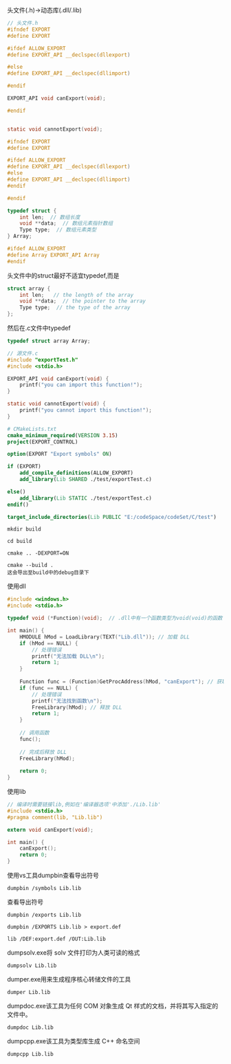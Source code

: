 头文件(.h)->动态库(.dll/.lib)

```c
// 头文件.h
#ifndef EXPORT
#define EXPORT

#ifdef ALLOW_EXPORT
#define EXPORT_API __declspec(dllexport)

#else
#define EXPORT_API __declspec(dllimport)

#endif

EXPORT_API void canExport(void);

#endif


static void cannotExport(void);
```

```c
#ifndef EXPORT
#define EXPORT

#ifdef ALLOW_EXPORT
#define EXPORT_API __declspec(dllexport)
#else
#define EXPORT_API __declspec(dllimport)
#endif

#endif

typedef struct {
    int len;  // 数组长度
    void **data;  // 数组元素指针数组
    Type type;  // 数组元素类型
} Array;

#ifdef ALLOW_EXPORT
#define Array EXPORT_API Array
#endif
```

头文件中的struct最好不适宜typedef,而是
```c
struct array {
	int len;   // the length of the array
	void **data;  // the pointer to the array
	Type type;  // the type of the array
};
```
然后在.c文件中typedef
```c
typedef struct array Array;
```

```c
// 源文件.c
#include "exportTest.h"
#include <stdio.h>

EXPORT_API void canExport(void) {
	printf("you can import this function!");
}

static void cannotExport(void) {
	printf("you cannot import this function!");
}
```

```cmake
# CMakeLists.txt
cmake_minimum_required(VERSION 3.15)
project(EXPORT_CONTROL)

option(EXPORT "Export symbols" ON)

if (EXPORT)
    add_compile_definitions(ALLOW_EXPORT)
    add_library(Lib SHARED ./test/exportTest.c)

else()
    add_library(Lib STATIC ./test/exportTest.c)
endif()

target_include_directories(Lib PUBLIC "E:/codeSpace/codeSet/C/test")
```

```dos
mkdir build

cd build

cmake .. -DEXPORT=ON

cmake --build .
这会导出至build中的debug目录下
```

使用dll
```c
#include <windows.h>
#include <stdio.h>

typedef void (*Function)(void);  // .dll中有一个函数类型为void(void)的函数

int main() {
    HMODULE hMod = LoadLibrary(TEXT("Lib.dll")); // 加载 DLL  
    if (hMod == NULL) {  
        // 处理错误  
        printf("无法加载 DLL\n");  
        return 1;  
    }  
  
    Function func = (Function)GetProcAddress(hMod, "canExport"); // 获取函数地址  
    if (func == NULL) {  
        // 处理错误  
        printf("无法找到函数\n");  
        FreeLibrary(hMod); // 释放 DLL  
        return 1;  
    }  
  
    // 调用函数  
    func();  
  
    // 完成后释放 DLL  
    FreeLibrary(hMod);  
  
    return 0; 
}

```

使用lib
```c
// 编译时需要链接lib,例如在'编译器选项'中添加'./Lib.lib'
#include <stdio.h>
#pragma comment(lib, "Lib.lib")

extern void canExport(void);

int main() {
    canExport();
    return 0;
}
```

使用vs工具dumpbin查看导出符号
```dos
dumpbin /symbols Lib.lib
```

查看导出符号
```dos
dumpbin /exports Lib.lib
```

```dos
dumpbin /EXPORTS Lib.lib > export.def

lib /DEF:export.def /OUT:Lib.lib
```

dumpsolv.exe将 solv 文件打印为人类可读的格式
```dos
dumpsolv Lib.lib
```

dumper.exe用来生成程序核心转储文件的工具
```dos
dumper Lib.lib
```

dumpdoc.exe该工具为任何 COM 对象生成 Qt 样式的文档，并将其写入指定的文件中。
```dos
dumpdoc Lib.lib
```

dumpcpp.exe该工具为类型库生成 C++ 命名空间
```dos
dumpcpp Lib.lib
```
